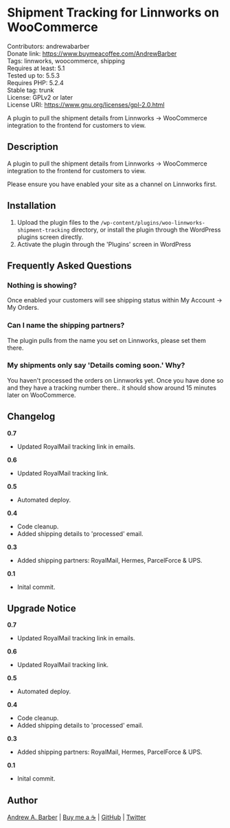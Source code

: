# Shipment Tracking for Linnworks on WooCommerce

Contributors: andrewabarber  
Donate link: https://www.buymeacoffee.com/AndrewBarber  
Tags: linnworks, woocommerce, shipping  
Requires at least: 5.1  
Tested up to: 5.5.3  
Requires PHP: 5.2.4  
Stable tag: trunk  
License: GPLv2 or later  
License URI: https://www.gnu.org/licenses/gpl-2.0.html

A plugin to pull the shipment details from Linnworks -> WooCommerce integration to the frontend for customers to view.

## Description

A plugin to pull the shipment details from Linnworks -> WooCommerce integration to the frontend for customers to view.

Please ensure you have enabled your site as a channel on Linnworks first.

## Installation

1. Upload the plugin files to the `/wp-content/plugins/woo-linnworks-shipment-tracking` directory, or install the plugin through the WordPress plugins screen directly.
2. Activate the plugin through the 'Plugins' screen in WordPress

## Frequently Asked Questions

### Nothing is showing?

Once enabled your customers will see shipping status within My Account -> My Orders.

### Can I name the shipping partners?

The plugin pulls from the name you set on Linnworks, please set them there.

### My shipments only say 'Details coming soon.' Why?

You haven't processed the orders on Linnworks yet. Once you have done so and they have a tracking number there.. it should show around 15 minutes later on WooCommerce.

## Changelog

**0.7**

-   Updated RoyalMail tracking link in emails.

**0.6**

-   Updated RoyalMail tracking link.

**0.5**

-   Automated deploy.

**0.4**

-   Code cleanup.
-   Added shipping details to 'processed' email.

**0.3**

-   Added shipping partners: RoyalMail, Hermes, ParcelForce & UPS.

**0.1**

-   Inital commit.

## Upgrade Notice


**0.7**

-   Updated RoyalMail tracking link in emails.


**0.6**

-   Updated RoyalMail tracking link.

**0.5**

-   Automated deploy.

**0.4**

-   Code cleanup.
-   Added shipping details to 'processed' email.

**0.3**

-   Added shipping partners: RoyalMail, Hermes, ParcelForce & UPS.

**0.1**

-   Inital commit.

## Author

[Andrew A. Barber](https://andrewbarber.me) | [Buy me a ☕](https://www.buymeacoffee.com/AndrewBarber) | [GitHub](https://github.com/andrewbarber/) | [Twitter](https://twitter.com/AndrewBarber)
